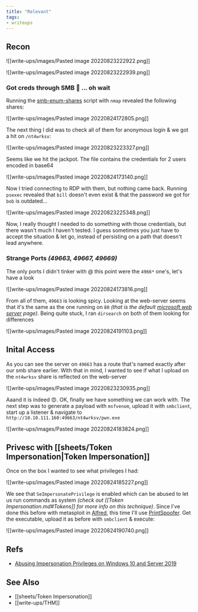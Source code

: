```yaml
---
title: "Relevant"
tags:
- writeups
---
```


## Recon
![[write-ups/images/Pasted image 20220823222922.png]]

![[write-ups/images/Pasted image 20220823222939.png]]

### Got creds through SMB 🥳 ... oh wait
Running the [smb-enum-shares](https://nmap.org/nsedoc/scripts/smb-enum-shares.html) script with `nmap` revealed the following shares:

![[write-ups/images/Pasted image 20220824172805.png]]

The next thing I did was to check all of them for anonymous login & we got a hit on `/nt4wrksv`:

![[write-ups/images/Pasted image 20220823223327.png]]

Seems like we hit the jackpot. The file contains the credentials for 2 users encoded in base64

![[write-ups/images/Pasted image 20220824173140.png]]

Now I tried connecting to RDP with them, but nothing came back. Running `psexec` revealed that `bill` doesn't even exist & that the password we got for `bob` is outdated... 

![[write-ups/images/Pasted image 20220823225348.png]]

Now, I really thought I needed to do something with those credentials, but there wasn't much I haven't tested. I guess sometimes you just have to accept the situation & let go, instead of persisting on a path that doesn't lead anywhere.

### Strange Ports *(49663, 49667, 49669)*
The only ports I didn't tinker with @ this point were the `4966*` one's, let's have a look

![[write-ups/images/Pasted image 20220824173816.png]]

From all of them, `49663` is looking spicy. Looking at the web-server seems that it's the same as the one running on `80` *(that is the default [microsoft web server](https://docs.microsoft.com/en-us/previous-versions/windows/it-pro/windows-server-2012-R2-and-2012/hh831725(v=ws.11)) page)*. Being quite stuck, I ran `dirsearch` on both of them looking for differences

![[write-ups/images/Pasted image 20220824191103.png]]

## Inital Access
As you can see the server on `49663` has a route that's named exactly after our smb share earlier. With that in mind, I wanted to see if what I upload on the `nt4wrksv` share is reflected on the web-server

![[write-ups/images/Pasted image 20220823230935.png]]

Aaand it is indeed 😍. OK, finally we have something we can work with. The next step was to generate a payload with `msfvenom`, upload it with `smbclient`, start up a listener & navigate to `http://10.10.111.160:49663/nt4wrksv/pwn.exe`

![[write-ups/images/Pasted image 20220824183824.png]]

## Privesc with [[sheets/Token Impersonation|Token Impersonation]]
Once on the box I wanted to see what privileges I had:

![[write-ups/images/Pasted image 20220824185227.png]]

We see that `SeImpersonatePrivilege` is enabled which can be abused to let us run commands as system *(check out [[Token Impersonation.md#Tokens]] for more info on this technique)*. Since I've done this before with metasploit in [Alfred](Alfred.md), this time I'll use [PrintSpoofer](https://github.com/itm4n/PrintSpoofer). Get the executable, upload it as before with `smbclient` & execute:

![[write-ups/images/Pasted image 20220824190740.png]]


## Refs
- [Abusing Impersonation Privileges on Windows 10 and Server 2019](https://itm4n.github.io/printspoofer-abusing-impersonate-privileges/)

## See Also
- [[sheets/Token Impersonation]]
- [[write-ups/THM]]
